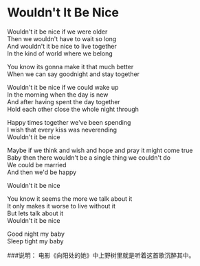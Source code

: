 Wouldn't It Be Nice
=====================

Wouldn't it be nice if we were older  
Then we wouldn't have to wait so long  
And wouldn't it be nice to live together  
In the kind of world where we belong

You know its gonna make it that much better  
When we can say goodnight and stay together

Wouldn't it be nice if we could wake up  
In the morning when the day is new  
And after having spent the day together  
Hold each other close the whole night through

Happy times together we've been spending  
I wish that every kiss was neverending  
Wouldn't it be nice

Maybe if we think and wish and hope and pray it might come true  
Baby then there wouldn't be a single thing we couldn't do  
We could be married  
And then we'd be happy

Wouldn't it be nice

You know it seems the more we talk about it  
It only makes it worse to live without it  
But lets talk about it  
Wouldn't it be nice

Good night my baby  
Sleep tight my baby

###说明：
电影《向阳处的她》中上野树里就是听着这首歌沉醉其中。